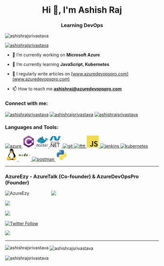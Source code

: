<h1 align="center">Hi 👋, I'm Ashish Raj</h1>
<h3 align="center">Learning DevOps</h3>

<p align="left"> <img src="https://komarev.com/ghpvc/?username=ashishrajsrivastava&label=Profile%20views&color=0e75b6&style=flat" alt="ashishrajsrivastava" /> </p>

<p align="left"> <a href="https://github.com/ryo-ma/github-profile-trophy"><img src="https://github-profile-trophy.vercel.app/?username=ashishrajsrivastava" alt="ashishrajsrivastava" /></a> </p>

- 🔭 I’m currently working on **Microsoft Azure**

- 🌱 I’m currently learning **JavaScript, Kubernetes**

- 📝 I regularly write articles on [www.azuredevopspro.com](www.azuredevopspro.com)

- 📫 How to reach me **ashishraj@azuredevopspro.com**

<h3 align="left">Connect with me:</h3>
<p align="left">
<a href="https://linkedin.com/in/ashishrajsrivastava" target="blank"><img align="center" src="https://raw.githubusercontent.com/rahuldkjain/github-profile-readme-generator/master/src/images/icons/Social/linked-in-alt.svg" alt="ashishrajsrivastava" height="30" width="40" /></a>
<a href="https://fb.com/ashishrajsrivastava" target="blank"><img align="center" src="https://raw.githubusercontent.com/rahuldkjain/github-profile-readme-generator/master/src/images/icons/Social/facebook.svg" alt="ashishrajsrivastava" height="30" width="40" /></a>
<a href="https://www.youtube.com/c/ashishrajsrivastava" target="blank"><img align="center" src="https://raw.githubusercontent.com/rahuldkjain/github-profile-readme-generator/master/src/images/icons/Social/youtube.svg" alt="ashishrajsrivastava" height="30" width="40" /></a>
</p>

<h3 align="left">Languages and Tools:</h3>
<p align="left"> <a href="https://azure.microsoft.com/en-in/" target="_blank" rel="noreferrer"> <img src="https://www.vectorlogo.zone/logos/microsoft_azure/microsoft_azure-icon.svg" alt="azure" width="40" height="40"/> </a> <a href="https://www.w3schools.com/cs/" target="_blank" rel="noreferrer"> <img src="https://raw.githubusercontent.com/devicons/devicon/master/icons/csharp/csharp-original.svg" alt="csharp" width="40" height="40"/> </a> <a href="https://www.docker.com/" target="_blank" rel="noreferrer"> <img src="https://raw.githubusercontent.com/devicons/devicon/master/icons/docker/docker-original-wordmark.svg" alt="docker" width="40" height="40"/> </a> <a href="https://dotnet.microsoft.com/" target="_blank" rel="noreferrer"> <img src="https://raw.githubusercontent.com/devicons/devicon/master/icons/dot-net/dot-net-original-wordmark.svg" alt="dotnet" width="40" height="40"/> </a> <a href="https://git-scm.com/" target="_blank" rel="noreferrer"> <img src="https://www.vectorlogo.zone/logos/git-scm/git-scm-icon.svg" alt="git" width="40" height="40"/> </a> <a href="https://ifttt.com/" target="_blank" rel="noreferrer"> <img src="https://www.vectorlogo.zone/logos/ifttt/ifttt-ar21.svg" alt="ifttt" width="40" height="40"/> </a> <a href="https://developer.mozilla.org/en-US/docs/Web/JavaScript" target="_blank" rel="noreferrer"> <img src="https://raw.githubusercontent.com/devicons/devicon/master/icons/javascript/javascript-original.svg" alt="javascript" width="40" height="40"/> </a> <a href="https://www.jenkins.io" target="_blank" rel="noreferrer"> <img src="https://www.vectorlogo.zone/logos/jenkins/jenkins-icon.svg" alt="jenkins" width="40" height="40"/> </a> <a href="https://kubernetes.io" target="_blank" rel="noreferrer"> <img src="https://www.vectorlogo.zone/logos/kubernetes/kubernetes-icon.svg" alt="kubernetes" width="40" height="40"/> </a> <a href="https://www.linux.org/" target="_blank" rel="noreferrer"> <img src="https://raw.githubusercontent.com/devicons/devicon/master/icons/linux/linux-original.svg" alt="linux" width="40" height="40"/> </a> <a href="https://nodejs.org" target="_blank" rel="noreferrer"> <img src="https://raw.githubusercontent.com/devicons/devicon/master/icons/nodejs/nodejs-original-wordmark.svg" alt="nodejs" width="40" height="40"/> </a> <a href="https://postman.com" target="_blank" rel="noreferrer"> <img src="https://www.vectorlogo.zone/logos/getpostman/getpostman-icon.svg" alt="postman" width="40" height="40"/> </a> <a href="https://www.python.org" target="_blank" rel="noreferrer"> <img src="https://raw.githubusercontent.com/devicons/devicon/master/icons/python/python-original.svg" alt="python" width="40" height="40"/> </a> </p>


---

### AzureEzy - AzureTalk (Co-founder) & AzureDevOpsPro (Founder)

<a href="https://azureezy.com/" target="_blank"><img src="https://azureezy.com/wp-content/uploads/2020/06/azure_ezy_logo2-1536x311.png" alt="AzureEzy"  width="30%" align="left"></a>

[![](https://img.shields.io/endpoint?style=flat-square&url=https%3A%2F%2Frunkit.io%2Fdamiankrawczyk%2Ftelegram-badge%2Fbranches%2Fmaster%3Furl%3Dhttps%3A%2F%2Ft.me%2FAzureTalk)](https://t.me/AzureTalk)

[![](https://img.shields.io/endpoint?style=flat-square&url=https%3A%2F%2Frunkit.io%2Fdamiankrawczyk%2Ftelegram-badge%2Fbranches%2Fmaster%3Furl%3Dhttps%3A%2F%2Ft.me%2FAzureDevOpsPro)](https://t.me/AzureDevOpsPro)

[![](https://img.shields.io/badge/LinkedIn-0077B5?style=for-the-badge&logo=linkedin&logoColor=white)](https://www.linkedin.com/company/azureezy)

[![Twitter Follow](https://img.shields.io/twitter/follow/AzureDevOpsPro?style=social)](https://twitter.com/AzureDevOpsPro)

[![](https://img.shields.io/badge/YouTube-FF0000?style=for-the-badge&logo=youtube&logoColor=white)](https://www.youtube.com/channel/ashishrajsrivastava)


---

<p><img align="left" src="https://github-readme-stats.vercel.app/api/top-langs?username=ashishrajsrivastava&show_icons=true&locale=en&layout=compact" alt="ashishrajsrivastava" /></p>

<p>&nbsp;<img align="center" src="https://github-readme-stats.vercel.app/api?username=ashishrajsrivastava&show_icons=true&locale=en" alt="ashishrajsrivastava" /></p>

<p><img align="center" src="https://github-readme-streak-stats.herokuapp.com/?user=ashishrajsrivastava&" alt="ashishrajsrivastava" /></p>
